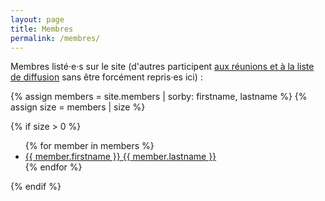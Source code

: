 ```yaml
---
layout: page
title: Membres
permalink: /membres/
---
```


Membres listé·e·s sur le site (d'autres participent [aux réunions et à la liste de diffusion](/nous-rejoindre/) sans être forcément repris·es ici) :

{% assign members = site.members | sorby: firstname, lastname %}
{% assign size = members | size %}

{% if size > 0 %}
<ul>
  {% for member in members %}
    <li>
      <a href="{{ member.url }}">{{ member.firstname }} {{ member.lastname }}</a>
    </li>
  {% endfor %}
</ul>
{% endif %}